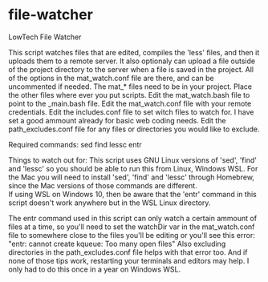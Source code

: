 # file-watcher

LowTech File Watcher

This script watches files that are edited, compiles the 'less' files, and then it uploads them to a remote server. It also optionaly can upload a file outside of the project directory to the server when a file is saved in the project. All of the options in the mat_watch.conf file are there, and can be uncommented if needed.  The mat_* files need to be in your project.  Place the other files where ever you put scripts.  Edit the mat_watch.bash file to point to the _main.bash file. Edit the mat_watch.conf file with your remote credentials.  Edit the includes.conf file to set witch files to watch for.  I have set a good ammount already for basic web coding needs.  Edit the path_excludes.conf file for any files or directories you would like to exclude.

Required commands:
sed
find
lessc
entr

Things to watch out for:
This script uses GNU Linux versions of 'sed', 'find' and 'lessc' so you should be able to run this from Linux, Windows WSL.  For the Mac you will need to install 'sed', 'find' and 'lessc' through Homebrew, since the Mac versions of those commands are different.  
If using WSL on Windows 10, then be aware that the 'entr' command in this script doesn't work anywhere but in the WSL Linux directory.

The entr command used in this script can only watch a certain ammount of files at a time, so you'll need to set the watchDir var in the mat_watch.conf file to somewhere close to the files you'll be editing or you'll see this error:
"entr: cannot create kqueue: Too many open files"
Also excluding directories in the path_excludes.conf file helps with that error too.  And if none of those tips work, restarting your terminals and editors may help.  I only had to do this once in a year on Windows WSL.
